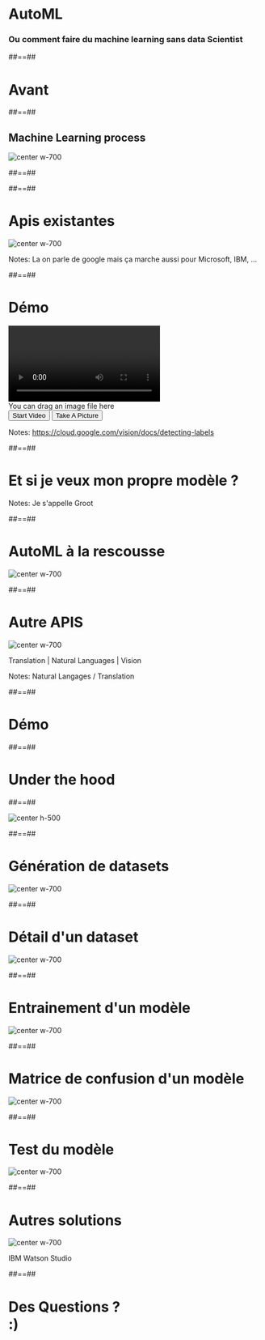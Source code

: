 
<!-- .slide: class="first-slide" -->

# **AutoML**


### Ou comment faire du machine learning sans data Scientist


##==##

<!-- .slide: data-background="./assets/images/jeshoots-com-436787-unsplash.jpg" class="transition text-white"  -->

# Avant

##==##

## Machine Learning process

![center w-700](./assets/images/Machine_learning.png)

##==##


<!-- .slide: data-background="./assets/images/tensorflow.jpeg" class="no-filter"  -->


##==##

<!-- .slide: class="no-filter transition"  -->

# Apis existantes

![center w-700](./assets/images/google-cloud-api.png)

Notes:
La on parle de google mais ça marche aussi pour Microsoft, IBM, ...

##==##

<!-- .slide: data-type-show="prez"  -->

# Démo

<div id="demo-detect-label">
    <div id="labels-detected"></div>
    <video id="mirror-label"></video>
    <div id="targetVision">You can drag an image file here</div>
    <button id="startVideo">Start Video</button>
    <button id="takeAPicture">Take A Picture</button>
</div>

Notes:
https://cloud.google.com/vision/docs/detecting-labels

##==##


<!-- .slide: data-background="./assets/images/groot-hodor-chewbacca.jpg" class="transition text-red"  -->


# Et si je veux mon propre modèle ?

Notes:
Je s'appelle Groot

##==##

<!-- .slide: class="no-filter transition"  -->

# AutoML à la rescousse

![center w-700](./assets/images/auto_ml.png)

##==##

<!-- .slide: class="no-filter transition"  -->

# Autre APIS

![center w-700](./assets/images/api-lead.png)

Translation | Natural Languages | Vision

Notes:
Natural Langages / Translation


##==##

<!-- .slide: data-type-show="prez"  -->

# Démo


##==##

<!-- .slide: data-background="./assets/images/alen-jacob-589057-unsplash.jpg" class="transition text-red"  -->

# Under the hood


##==##


![center h-500](./assets/images/creating-ml-solutions_2x.png)


##==##


<!-- .slide: class="no-filter transition"  -->

# Génération de datasets

![center w-700](./assets/images/automl_datasets.png)

##==##


<!-- .slide: class="no-filter transition"  -->

# Détail d'un dataset

![center w-700](./assets/images/automl_dataset_detail.png)

##==##


<!-- .slide: class="no-filter transition"  -->

# Entrainement d'un modèle

![center w-700](./assets/images/automl_model_training.png)

##==##


<!-- .slide: class="no-filter transition"  -->

# Matrice de confusion d'un modèle

![center w-700](./assets/images/automl_confusion_matrix.png)

##==##


<!-- .slide: class="no-filter transition"  -->

# Test du modèle

![center w-700](./assets/images/automl_training.png)


##==##



<!-- .slide: class="no-filter transition"  -->

# Autres solutions

![center w-700](./assets/images/watson_studio.png)

IBM Watson Studio

##==##

<!-- .slide: class="transition-white" -->

# Des Questions ? <br> :)